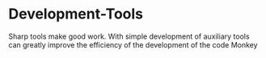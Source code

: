 # Development-Tools
Sharp tools make good work. With simple development of auxiliary tools can greatly improve the efficiency of the development of the code Monkey
